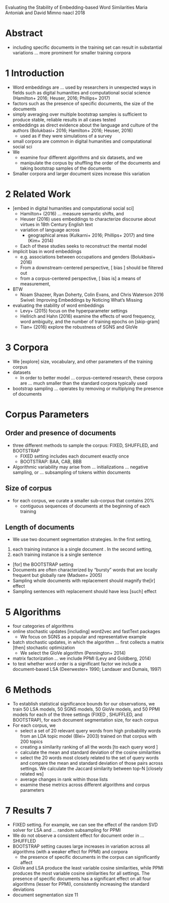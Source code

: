 Evaluating the Stability of Embedding-based Word Similarities
Maria Antoniak and David Mimno
naacl 2018

# Abstract

* including specific documents in the training set can result in substantial
  variations ... more prominent for smaller training corpora

# 1 Introduction

* Word embeddings are ... used by researchers in unexpected ways
  in fields such as digital humanities and computational social science
  (Hamilton+ 2016; Heuser, 2016; Phillips+ 2017)
* factors such as the presence of specific documents, the size of the documents
* simply averaging over multiple bootstrap samples is sufficient
  to produce stable, reliable results in all cases tested
* embeddings as direct evidence about the language and culture of the authors
  (Bolukbasi+ 2016; Hamilton+ 2016; Heuser, 2016)
  * used as if they were simulations of a survey
* small corpora are common in digital humanities and computational social sci
* We
  * examine four different algorithms and six datasets, and we
  * manipulate the corpus by shuffling the order of the documents and 
    taking bootstrap samples of the documents
* Smaller corpora and larger document sizes increase this variation

# 2 Related Work

* [embed in digital humanities and computational social sci]
  * Hamilton+ (2016) ... measure semantic shifts, and
  * Heuser (2016) uses embeddings to characterize discourse about 
    virtues in 18th Century English text
  * variation of language across
    * geographical areas (Kulkarni+ 2016; Phillips+ 2017) and
      time (Kim+ 2014)
  * Each of these studies seeks to reconstruct the mental model
* implicit bias in word embeddings
  * e.g. associations between occupations and genders (Bolukbasi+ 2016)
  * From a downstream-centered perspective, [ bias ] should be filtered out
  * from a corpus-centered perspective, [ bias is] a means of measurement,
* BTW
  * Noam Shazeer, Ryan Doherty, Colin Evans, and Chris Waterson
    2016
    Swivel: Improving Embeddings by Noticing What’s Missing
* evaluating the stability of word embeddings
  * Levy+ (2015) focus on the hyperparameter settings
  * Hellrich and Hahn (2016) examine the effects of word
    frequency, word ambiguity, and the number of training epochs on [skip-gram]
  * Tian+ (2016) explore the robustness of SGNS and GloVe

# 3 Corpora

* We [explore] size, vocabulary, and other parameters of the training corpus
* datasets
  * In order to better model ... corpus-centered research, these corpora are
  ... much smaller than the standard corpora typically used
* bootstrap sampling ... operates by removing or multiplying the presence of
  documents

# Corpus Parameters

## Order and presence of documents

* three different methods to sample the corpus:
  FIXED, SHUFFLED, and BOOTSTRAP
  * FIXED setting includes each document exactly once
  * BOOTSTRAP: BAA, CAB, BBB
* Algorithmic variability may arise from ... initializations ... negative
  sampling, or ... subsampling of tokens within documents

## Size of corpus

* for each corpus, we curate a smaller sub-corpus that contains 20%
  * contiguous sequences of documents at the beginning of each training

## Length of documents

* We use two document segmentation strategies. In the first setting,
 1. each training instance is a single document . In the second setting,
 2. each training instance is a single sentence
  * [for] the BOOTSTRAP setting
  * Documents are often characterized by “bursty” words that are
    locally frequent but globally rare (Madsen+ 2005)
  * Sampling whole documents with replacement should magnify the[ir] effect
  * Sampling sentences with replacement should have less [such] effect

# 5 Algorithms

* four categories of algorithms
* online stochastic updates [including] word2vec and fastText packages
  * We focus on SGNS as a popular and representative example
* batch stochastic updates, in which the algorithm
  ... first collects a matrix [then] stochastic optimization
  * We select the GloVe algorithm (Pennington+ 2014)
* matrix factorization ... we include PPMI (Levy and Goldberg, 2014)
* to test whether word order is a significant factor we include a
  document-based LSA (Deerwester+ 1990; Landauer and Dumais, 1997)

# 6 Methods

* To establish statistical significance bounds for our observations, we train
  50 LSA models, 50 SGNS models, 50 GloVe models, and 50 PPMI models
  for each of the three settings (FIXED , SHUFFLED, and BOOTSTRAP),
  for each document segmentation size, for each corpus
* For each corpus, we
  * select a set of 20 relevant query words
    from high probability words from an LDA topic model (Blei+ 2003)
    trained on that corpus with 200 topics
  * creating a similarity ranking of all the words [to each query word ]
  * calculate the mean and standard deviation of the cosine similarities
  * select the 20 words most closely related to the set of query words and
    compare the mean and standard deviation of those pairs across settings. We
    calculate the Jaccard similarity between top-N [closely related ws]
  * average changes in rank within those lists
  * examine these metrics across different algorithms and corpus parameters

# 7 Results 7

* FIXED setting. For example, we can see the effect of
  the random SVD solver for LSA and ... random subsampling for PPMI
* We do not observe a consistent effect for document order in ... SHUFFLED
* BOOTSTRAP setting causes large increases in variation across all algorithms
  (with a weaker effect for PPMI) and corpora
  * the presence of specific documents in the corpus can significantly affect
* GloVe and LSA produce the least variable cosine similarities, while
  PPMI produces the most variable cosine similarities for all settings. The
  presence of specific documents has a significant effect on all four
  algorithms (lesser for PPMI), consistently increasing the standard deviations
* document segmentation size 11

